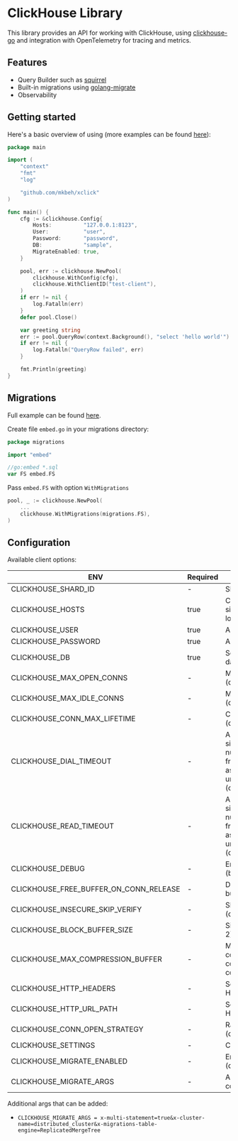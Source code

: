 # ClickHouse Library

This library provides an API for working with ClickHouse, using [clickhouse-go](github.com/ClickHouse/clickhouse-go) and
integration with OpenTelemetry for tracing and metrics.

## Features

- Query Builder such as [squirrel](github.com/Masterminds/squirrel)
- Built-in migrations using [golang-migrate](github.com/golang-migrate/migrate)
- Observability

## Getting started

Here's a basic overview of using (more examples can be found [here](https://github.com/mkbeh/xclick/tree/main/examples)):

```go
package main

import (
	"context"
	"fmt"
	"log"

	"github.com/mkbeh/xclick"
)

func main() {
	cfg := &clickhouse.Config{
		Hosts:          "127.0.0.1:8123",
		User:           "user",
		Password:       "password",
		DB:             "sample",
		MigrateEnabled: true,
	}

	pool, err := clickhouse.NewPool(
		clickhouse.WithConfig(cfg),
		clickhouse.WithClientID("test-client"),
	)
	if err != nil {
		log.Fatalln(err)
	}
	defer pool.Close()

	var greeting string
	err := pool.QueryRow(context.Background(), "select 'hello world'").Scan(&greeting)
	if err != nil {
		log.Fatalln("QueryRow failed", err)
	}

	fmt.Println(greeting)
}

```

## Migrations

Full example can be found [here](https://github.com/mkbeh/xclick/tree/main/examples).

Create file `embed.go` in your migrations directory:

```go
package migrations

import "embed"

//go:embed *.sql
var FS embed.FS
```

Pass `embed.FS` with option `WithMigrations`

```go
pool, _ := clickhouse.NewPool(
    ...
    clickhouse.WithMigrations(migrations.FS),
)
```

## Configuration

Available client options:

| ENV                                    | Required | Description                                                                                                                                                                                  |
|----------------------------------------|----------|----------------------------------------------------------------------------------------------------------------------------------------------------------------------------------------------|
| CLICKHOUSE_SHARD_ID                    | -        | Shard ID (default 0).                                                                                                                                                                        |
| CLICKHOUSE_HOSTS                       | true     | Comma-separated list of single address hosts for load-balancing and failover.                                                                                                                |
| CLICKHOUSE_USER                        | true     | Auth credentials.                                                                                                                                                                            |
| CLICKHOUSE_PASSWORD                    | true     | Auth credentials.                                                                                                                                                                            |
| CLICKHOUSE_DB                          | true     | Select the current default database.                                                                                                                                                         |
| CLICKHOUSE_MAX_OPEN_CONNS              | -        | Max open connections (default: 32)                                                                                                                                                           |
| CLICKHOUSE_MAX_IDLE_CONNS              | -        | Max idle connections (default: 8)                                                                                                                                                            |
| CLICKHOUSE_CONN_MAX_LIFETIME           | -        | Connection max lifetime (default: 1h)                                                                                                                                                        |
| CLICKHOUSE_DIAL_TIMEOUT                | -        | A duration string is a possibly signed sequence of decimal numbers, each with optional fraction and a unit suffix such as "300ms", "1s". Valid time units are "ms", "s", "m". (default 30s). |
| CLICKHOUSE_READ_TIMEOUT                | -        | A duration string is a possibly signed sequence of decimal numbers, each with optional fraction and a unit suffix such as "300ms", "1s". Valid time units are "ms", "s", "m" (default 5m).   |
| CLICKHOUSE_DEBUG                       | -        | Enable debug output (boolean value).                                                                                                                                                         |
| CLICKHOUSE_FREE_BUFFER_ON_CONN_RELEASE | -        | Drop preserved memory buffer after each query.                                                                                                                                               |
| CLICKHOUSE_INSECURE_SKIP_VERIFY        | -        | Skip certificate verification (default is false)                                                                                                                                             |
| CLICKHOUSE_BLOCK_BUFFER_SIZE           | -        | Size of block buffer (default 2).                                                                                                                                                            |
| CLICKHOUSE_MAX_COMPRESSION_BUFFER      | -        | Max size (bytes) of compression buffer during column by column compression (default 10MiB)                                                                                                   |
| CLICKHOUSE_HTTP_HEADERS                | -        | Set additional headers on HTTP requests.                                                                                                                                                     |
| CLICKHOUSE_HTTP_URL_PATH               | -        | Set additional URL path for HTTP requests.                                                                                                                                                   |
| CLICKHOUSE_CONN_OPEN_STRATEGY          | -        | Random/round_robin/in_order (default in_order).                                                                                                                                              |
| CLICKHOUSE_SETTINGS                    | -        | ClickHouse settings.                                                                                                                                                                         |
| CLICKHOUSE_MIGRATE_ENABLED             | -        | Enable migrations if passed (default false).                                                                                                                                                 |
| CLICKHOUSE_MIGRATE_ARGS                | -        | Additional arguments for connection string.                                                                                                                                                  |

Additional args that can be added:

* `CLICKHOUSE_MIGRATE_ARGS = x-multi-statement=true&x-cluster-name=distributed_cluster&x-migrations-table-engine=ReplicatedMergeTree`